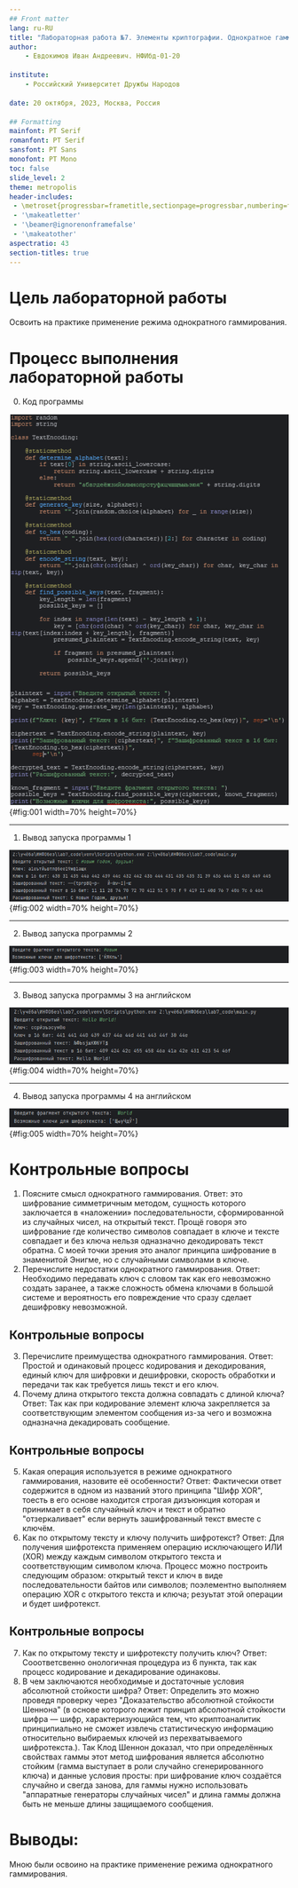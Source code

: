```yaml
---
## Front matter
lang: ru-RU
title: "Лабораторная работа №7. Элементы криптографии. Однократное гаммирование"
author:
    - Евдокимов Иван Андреевич. НФИбд-01-20

institute:
    - Российский Университет Дружбы Народов

date: 20 октября, 2023, Москва, Россия

## Formatting
mainfont: PT Serif
romanfont: PT Serif
sansfont: PT Sans
monofont: PT Mono
toc: false
slide_level: 2
theme: metropolis
header-includes: 
 - \metroset{progressbar=frametitle,sectionpage=progressbar,numbering=fraction}
 - '\makeatletter'
 - '\beamer@ignorenonframefalse'
 - '\makeatother'
aspectratio: 43
section-titles: true
---
```

# Цель лабораторной работы

Освоить на практике применение режима однократного гаммирования.

# Процесс выполнения лабораторной работы

0. Код программы

![код программы](image/7.0.png){#fig:001 width=70% height=70%}

---

1. Вывод запуска программы 1 

![шифровка и дишифровка текста](image/7.1.png){#fig:002 width=70% height=70%}

---

2. Вывод запуска программы 2

![шифровка фрагмента текста](image/7.2.png){#fig:003 width=70% height=70%}

---

3. Вывод запуска программы 3 на английском

![шифровка и дишифровка текста](image/7.3.png){#fig:004 width=70% height=70%}

---

4. Вывод запуска программы 4 на английском

![шифровка фрагмента текста](image/7.4.png){#fig:005 width=70% height=70%}

# Контрольные вопросы

1. Поясните смысл однократного гаммирования.
Ответ: это шифрование симметричным методом, сущность которого заключается в «наложении» последовательности, сформированной из случайных чисел, на открытый текст. Прощё говоря это шифрование где количество символов совпадает в ключе и тексте совпадает и без ключа нельзя одназначно декодировать текст обратна. С моей точки зрения это аналог принципа шифрование в знаменитой Энигме, но с случайными символами в ключе.
2. Перечислите недостатки однократного гаммирования.
Ответ: Необходимо передавать ключ с словом так как его невозможно создать заранее, а также сложность обмена ключами в большой системе и вероятность его повреждение что сразу сделает дешифровку невозможной.

## Контрольные вопросы

3. Перечислите преимущества однократного гаммирования.
Ответ: Простой и одинаковый процесс кодирования и декодирования, единый ключ для шифровки и дешифровки, скорость обработки и передачи так как требуется лишь текст и его ключ.
4. Почему длина открытого текста должна совпадать с длиной ключа?
Ответ: Так как при кодирование элемент ключа закрепляется за соответствующим элементом сообщения из-за чего и возможна одназначна декадировать сообщение.

## Контрольные вопросы

5. Какая операция используется в режиме однократного гаммирования, назовите её особенности?
Ответ: Фактически ответ содержится в одном из названий этого принципа "Шифр XOR", тоесть в его основе находится строгая дизъюнкция которая и принимает в себя случайный ключ и текст и обратно "отзеркаливает" если вернуть зашифрованный текст вместе с ключём.
6. Как по открытому тексту и ключу получить шифротекст?
Ответ: Для получения шифротекста применяем операцию исключающего ИЛИ (XOR) между каждым символом открытого текста и соответствующим символом ключа. Процесс можно построить следующим образом: открытый текст и ключ в виде последовательности байтов или символов;  поэлементно выполняем операцию XOR с открытого текста и ключа; резуьтат этой операции и будет шифротекст.

## Контрольные вопросы

7. Как по открытому тексту и шифротексту получить ключ?
Ответ: Сооответсвенно онологичная процедура из 6 пункта, так как процесс кодирование и декадирование одинаковы.
8. В чем заключаются необходимые и достаточные условия абсолютной стойкости шифра?
Ответ: Определить это можно проведя проверку через "Доказательство абсолютной стойкости Шеннона" (в основе которого лежит принцип абсолютной стойкости шифра — шифр, характеризующийся тем, что криптоаналитик принципиально не сможет извлечь статистическую информацию относительно выбираемых ключей из перехватываемого шифротекста.). Так Клод Шеннон доказал, что при определённых свойствах гаммы этот метод шифрования является абсолютно стойким (гамма выступает в роли случайно сгенерированного ключа) и данные условия просты: при шифрование ключ создаётся случайно и свегда занова, для гаммы нужно использовать "аппаратные генераторы случайных чисел" и длина гаммы должна быть не меньше длины защищаемого сообщения.


# Выводы:

Мною были освоино на практике применение режима однократного гаммирования.
